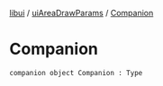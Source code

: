 [libui](../index.md) / [uiAreaDrawParams](index.md) / [Companion](./-companion.md)

# Companion

`companion object Companion : Type`